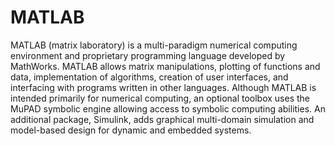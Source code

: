 # MATLAB

MATLAB (matrix laboratory) is a multi-paradigm numerical computing environment and proprietary programming language developed by MathWorks. MATLAB allows matrix manipulations, plotting of functions and data, implementation of algorithms, creation of user interfaces, and interfacing with programs written in other languages. Although MATLAB is intended primarily for numerical computing, an optional toolbox uses the MuPAD symbolic engine allowing access to symbolic computing abilities. An additional package, Simulink, adds graphical multi-domain simulation and model-based design for dynamic and embedded systems.


